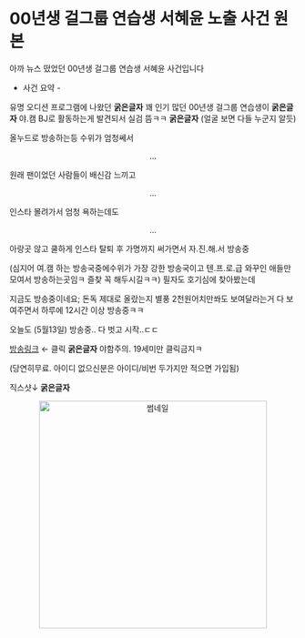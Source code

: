 # 00년생 걸그룹 연습생 서혜윤 노출 사건 원본

아까 뉴스 떴었던
00년생 걸그룹 연습생 서혜윤 사건입니다

- 사건 요약 -

유명 오디션 프로그램에 나왔던	**굵은글자**
꽤 인기 많던 00년생 걸그룹 연습생이	**굵은글자**
야.캠 BJ로 활동하는게 발견되서 실검 뜸ㅋㅋ	**굵은글자**
(얼굴 보면 다들 누군지 알듯)

올누드로 방송하는등 수위가 엄청쎄서<p align="center">…</p>
원래 팬이었던 사람들이 배신감 느끼고<p align="center">…</p>
인스타 몰려가서 엄청 욕하는데도<p align="center">…</p>
아랑곳 않고 쿨하게 인스타 탈퇴 후
가명까지 써가면서 자.진.해.서 방송중

(심지어 여.캠 하는 방송국중에수위가 가장 강한 방송국이고
텐.프.로.급 와꾸인 애들만 모여서
방송하는곳임ㅋ 즐찾 꼭 해두시길ㅋㅋ)
필자도 호기심에 찾아봤는데

지금도 방송중이네요; 돈독 제대로 올랐는지
별풍 2천원어치만쏴도
보여달라는거 다 보여주면서
하루에 12시간 이상 방송중ㅋㅋ

오늘도 (5월13일) 방송중.. 다 벗고 시작..ㄷㄷ

[방송링크](bit.ly/4j0V4qa) ← 클릭	**굵은글자**
야함주의. 19세미만 클릭금지ㅋ

(당연히무료. 아이디 없으신분은
아이디/비번 두가지만 적으면 가입됨)

직스샷↓	**굵은글자**
<!-- HTML 로 가로 400px 제한 -->
<p align="center">
  <img src="https://1.bp.blogspot.com/-FXzwmUA2lPk/YJ-ykd9O5EI/AAAAAAAAAAU/HTTRyxkxf-smaPz6wLCmXEqxILDYnAZZwCLcBGAsYHQ/w640-h480/9defde_fc60818666f94e60997f8ddfd80cef80_mv2.gif" width="400" alt="썸네일">
</p>
